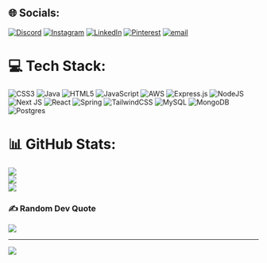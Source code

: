 
## 🌐 Socials:
[![Discord](https://img.shields.io/badge/Discord-%237289DA.svg?logo=discord&logoColor=white)](https://discord.gg/https://discord.gg/RYnfQDsT) [![Instagram](https://img.shields.io/badge/Instagram-%23E4405F.svg?logo=Instagram&logoColor=white)](https://instagram.com/anshu.b_28) [![LinkedIn](https://img.shields.io/badge/LinkedIn-%230077B5.svg?logo=linkedin&logoColor=white)](https://linkedin.com/in/anshul-bhaskar-940b5b1b0) [![Pinterest](https://img.shields.io/badge/Pinterest-%23E60023.svg?logo=Pinterest&logoColor=white)](https://pinterest.com/anshul1728bdop) [![email](https://img.shields.io/badge/Email-D14836?logo=gmail&logoColor=white)](mailto:anshulbhaskar50@gmail.com) 

# 💻 Tech Stack:
![CSS3](https://img.shields.io/badge/css3-%231572B6.svg?style=flat&logo=css3&logoColor=white) ![Java](https://img.shields.io/badge/java-%23ED8B00.svg?style=flat&logo=openjdk&logoColor=white) ![HTML5](https://img.shields.io/badge/html5-%23E34F26.svg?style=flat&logo=html5&logoColor=white) ![JavaScript](https://img.shields.io/badge/javascript-%23323330.svg?style=flat&logo=javascript&logoColor=%23F7DF1E) ![AWS](https://img.shields.io/badge/AWS-%23FF9900.svg?style=flat&logo=amazon-aws&logoColor=white) ![Express.js](https://img.shields.io/badge/express.js-%23404d59.svg?style=flat&logo=express&logoColor=%2361DAFB) ![NodeJS](https://img.shields.io/badge/node.js-6DA55F?style=flat&logo=node.js&logoColor=white) ![Next JS](https://img.shields.io/badge/Next-black?style=flat&logo=next.js&logoColor=white) ![React](https://img.shields.io/badge/react-%2320232a.svg?style=flat&logo=react&logoColor=%2361DAFB) ![Spring](https://img.shields.io/badge/spring-%236DB33F.svg?style=flat&logo=spring&logoColor=white) ![TailwindCSS](https://img.shields.io/badge/tailwindcss-%2338B2AC.svg?style=flat&logo=tailwind-css&logoColor=white) ![MySQL](https://img.shields.io/badge/mysql-4479A1.svg?style=flat&logo=mysql&logoColor=white) ![MongoDB](https://img.shields.io/badge/MongoDB-%234ea94b.svg?style=flat&logo=mongodb&logoColor=white) ![Postgres](https://img.shields.io/badge/postgres-%23316192.svg?style=flat&logo=postgresql&logoColor=white)
# 📊 GitHub Stats:
![](https://github-readme-stats.vercel.app/api?username=anshul280929&theme=dark&hide_border=false&include_all_commits=false&count_private=false)<br/>
![](https://nirzak-streak-stats.vercel.app/?user=anshul280929&theme=dark&hide_border=false)<br/>
![](https://github-readme-stats.vercel.app/api/top-langs/?username=anshul280929&theme=dark&hide_border=false&include_all_commits=false&count_private=false&layout=compact)

### ✍️ Random Dev Quote
![](https://quotes-github-readme.vercel.app/api?type=horizontal&theme=dark)

---
[![](https://visitcount.itsvg.in/api?id=anshul280929&icon=0&color=0)](https://visitcount.itsvg.in)

<!-- Proudly created with GPRM ( https://gprm.itsvg.in ) -->
